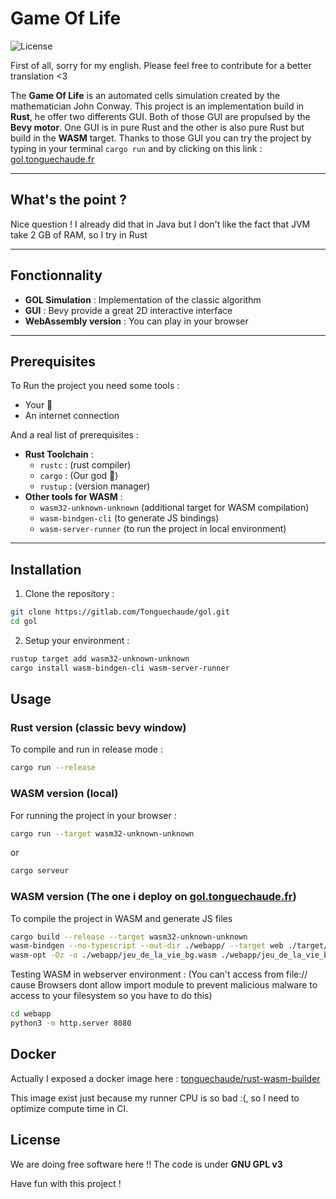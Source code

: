 # Game Of Life

![License](https://img.shields.io/badge/License-GPLv3-blue.svg)

First of all, sorry for my english. Please feel free to contribute for a better translation <3

The **Game Of Life** is an automated cells simulation created by the mathematician John Conway. This project is an implementation build in **Rust**, he offer two differents GUI. Both of those GUI are propulsed by the **Bevy motor**. One GUI is in pure Rust and the other is also pure Rust but build in the **WASM** target. Thanks to those GUI you can try the project by typing in your terminal `cargo run` and by clicking on this link : [gol.tonguechaude.fr](https://gol.tonguechaude.fr)

---

## What's the point ?

Nice question ! I already did that in Java but I don't like the fact that JVM take 2 GB of RAM, so I try in Rust

---

## Fonctionnality

- **GOL Simulation** : Implementation of the classic algorithm
- **GUI** : Bevy provide a great 2D interactive interface
- **WebAssembly version** : You can play in your browser

---

## Prerequisites

To Run the project you need some tools :

- Your :brain:
- An internet connection

And a real list of prerequisites :

- **Rust Toolchain** :
  - `rustc` : (rust compiler)
  - `cargo` : (Our god :pray:)
  - `rustup` : (version manager)
- **Other tools for WASM** :
  - `wasm32-unknown-unknown` (additional target for WASM compilation)
  - `wasm-bindgen-cli` (to generate JS bindings)
  - `wasm-server-runner` (to run the project in local environment)

---

## Installation

1. Clone the repository :

```bash
git clone https://gitlab.com/Tonguechaude/gol.git
cd gol
```

2. Setup your environment :

```bash
rustup target add wasm32-unknown-unknown
cargo install wasm-bindgen-cli wasm-server-runner
```

## Usage

### Rust version (classic bevy window)

To compile and run in release mode :

```bash
cargo run --release
```

### WASM version (local)

For running the project in your browser :

```bash
cargo run --target wasm32-unknown-unknown
```

or

```bash
cargo serveur
```

### WASM version (The one i deploy on [gol.tonguechaude.fr](htts://gol.tonguechaude.fr))

To compile the project in WASM and generate JS files

```bash
cargo build --release --target wasm32-unknown-unknown
wasm-bindgen --no-typescript --out-dir ./webapp/ --target web ./target/wasm32-unknown-unknown/release/jeu_de_la_vie.wasm
wasm-opt -Oz -o ./webapp/jeu_de_la_vie_bg.wasm ./webapp/jeu_de_la_vie_bg.wasm # Optimize WASM file size
```

Testing WASM in webserver environment :
(You can't access from file:// cause Browsers dont allow import module to prevent malicious malware to access to your filesystem so you have to do this)

```bash
cd webapp
python3 -m http.server 8080
```

## Docker

Actually I exposed a docker image here : [tonguechaude/rust-wasm-builder](https://hub.docker.com/r/tonguechaude/rust-wasm-builder)

This image exist just because my runner CPU is so bad :(, so I need to optimize compute time in CI.

## License

We are doing free software here !! The code is under **GNU GPL v3**

Have fun with this project !

